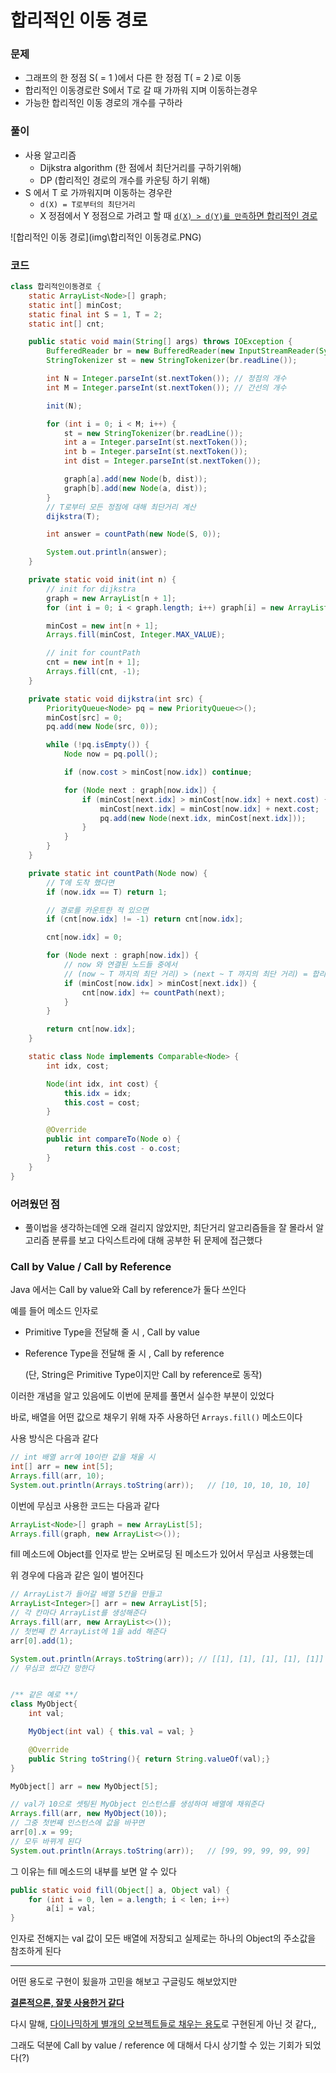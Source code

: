 # 합리적인 이동 경로



### 문제

- 그래프의 한 정점 S( = 1 )에서 다른 한 정점 T( = 2 )로 이동
- 합리적인 이동경로란 S에서 T로 갈 때 가까워 지며 이동하는경우
- 가능한 합리적인 이동 경로의 개수를 구하라



### 풀이

- 사용 알고리즘 
  - Dijkstra algorithm (한 점에서 최단거리를 구하기위해)
  - DP (합리적인 경로의 개수를 카운팅 하기 위해)
- S 에서 T 로 가까워지며 이동하는 경우란
  - `d(X) = T로부터의 최단거리 ` 
  - X 정점에서 Y 정점으로 가려고 할 때 <u>`d(X) > d(Y)를 만족`하면 합리적인 경로</u>

![합리적인 이동 경로](img\합리적인 이동경로.PNG)



### 코드

```java
class 합리적인이동경로 {
    static ArrayList<Node>[] graph;
    static int[] minCost;
    static final int S = 1, T = 2;
    static int[] cnt;

    public static void main(String[] args) throws IOException {
        BufferedReader br = new BufferedReader(new InputStreamReader(System.in));
        StringTokenizer st = new StringTokenizer(br.readLine());

        int N = Integer.parseInt(st.nextToken()); // 정점의 개수
        int M = Integer.parseInt(st.nextToken()); // 간선의 개수

        init(N);

        for (int i = 0; i < M; i++) {
            st = new StringTokenizer(br.readLine());
            int a = Integer.parseInt(st.nextToken());
            int b = Integer.parseInt(st.nextToken());
            int dist = Integer.parseInt(st.nextToken());

            graph[a].add(new Node(b, dist));
            graph[b].add(new Node(a, dist));
        }
		// T로부터 모든 정점에 대해 최단거리 계산
        dijkstra(T);

        int answer = countPath(new Node(S, 0));

        System.out.println(answer);
    }

    private static void init(int n) {
        // init for dijkstra
        graph = new ArrayList[n + 1];
        for (int i = 0; i < graph.length; i++) graph[i] = new ArrayList<>();

        minCost = new int[n + 1];
        Arrays.fill(minCost, Integer.MAX_VALUE);

        // init for countPath
        cnt = new int[n + 1];
        Arrays.fill(cnt, -1);
    }

    private static void dijkstra(int src) {
        PriorityQueue<Node> pq = new PriorityQueue<>();
        minCost[src] = 0;
        pq.add(new Node(src, 0));

        while (!pq.isEmpty()) {
            Node now = pq.poll();

            if (now.cost > minCost[now.idx]) continue;

            for (Node next : graph[now.idx]) {
                if (minCost[next.idx] > minCost[now.idx] + next.cost) {
                    minCost[next.idx] = minCost[now.idx] + next.cost;
                    pq.add(new Node(next.idx, minCost[next.idx]));
                }
            }
        }
    }

    private static int countPath(Node now) {
        // T에 도착 했다면
        if (now.idx == T) return 1;

        // 경로를 카운트한 적 있으면
        if (cnt[now.idx] != -1) return cnt[now.idx];

        cnt[now.idx] = 0;

        for (Node next : graph[now.idx]) {
            // now 와 연결된 노드들 중에서
            // (now ~ T 까지의 최단 거리) > (next ~ T 까지의 최단 거리) = 합리적인 경로
            if (minCost[now.idx] > minCost[next.idx]) {
                cnt[now.idx] += countPath(next);
            }
        }

        return cnt[now.idx];
    }

    static class Node implements Comparable<Node> {
        int idx, cost;

        Node(int idx, int cost) {
            this.idx = idx;
            this.cost = cost;
        }

        @Override
        public int compareTo(Node o) {
            return this.cost - o.cost;
        }
    }
}
```



### 어려웠던 점

- 풀이법을 생각하는데엔 오래 걸리지 않았지만,  최단거리 알고리즘들을 잘 몰라서 알고리즘 분류를 보고 다익스트라에 대해 공부한 뒤 문제에 접근했다



### Call by Value / Call by Reference

Java 에서는 Call by value와 Call by reference가 둘다 쓰인다

예를 들어 메소드 인자로 

- Primitive Type을 전달해 줄 시 , Call by value

- Reference Type을 전달해 줄 시 , Call by reference

  (단, String은 Primitive Type이지만 Call by reference로 동작)



이러한 개념을 알고 있음에도 이번에 문제를 풀면서 실수한 부분이 있었다

바로, 배열을 어떤 값으로 채우기 위해 자주 사용하던 `Arrays.fill()` 메소드이다



사용 방식은 다음과 같다

```java
// int 배열 arr에 10이란 값을 채울 시
int[] arr = new int[5];
Arrays.fill(arr, 10);
System.out.println(Arrays.toString(arr));	// [10, 10, 10, 10, 10]
```

이번에 무심코 사용한 코드는 다음과 같다

```java
ArrayList<Node>[] graph = new ArrayList[5];
Arrays.fill(graph, new ArrayList<>());
```

fill 메소드에 Object를 인자로 받는 오버로딩 된 메소드가 있어서 무심코 사용했는데

위 경우에 다음과 같은 일이 벌어진다

```java
// ArrayList가 들어갈 배열 5칸을 만들고
ArrayList<Integer>[] arr = new ArrayList[5];
// 각 칸마다 ArrayList를 생성해준다
Arrays.fill(arr, new ArrayList<>());
// 첫번째 칸 ArrayList에 1을 add 해준다
arr[0].add(1);

System.out.println(Arrays.toString(arr)); // [[1], [1], [1], [1], [1]]
// 무심코 썼다간 망한다


/** 같은 예로 **/
class MyObject{
    int val;

    MyObject(int val) { this.val = val; }

    @Override
    public String toString(){ return String.valueOf(val);}
}

MyObject[] arr = new MyObject[5];

// val가 10으로 셋팅된 MyObject 인스턴스를 생성하여 배열에 채워준다
Arrays.fill(arr, new MyObject(10));
// 그중 첫번째 인스턴스에 값을 바꾸면
arr[0].x = 99;
// 모두 바뀌게 된다
System.out.println(Arrays.toString(arr));	// [99, 99, 99, 99, 99]
```

그 이유는 fill 메소드의 내부를 보면 알 수 있다

```java
public static void fill(Object[] a, Object val) {
    for (int i = 0, len = a.length; i < len; i++)
        a[i] = val;
}
```

인자로 전해지는 val 값이 모든 배열에 저장되고 실제로는 하나의 Object의 주소값을 참조하게 된다



---

어떤 용도로 구현이 됬을까 고민을 해보고 구글링도 해보았지만

 <u>**결론적으론, 잘못 사용한거 같다**</u>

다시 말해, <u>다이나믹하게 별개의 오브젝트들로 채우는 용도</u>로 구현된게 아닌 것 같다,,

그래도 덕분에 Call by value / reference 에 대해서 다시 상기할 수 있는 기회가 되었다(?) 